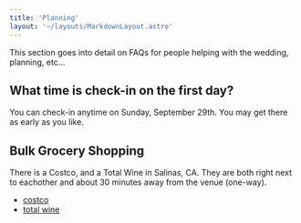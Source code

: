 ```yaml
---
title: 'Planning'
layout: '~/layouts/MarkdownLayout.astro'
---
```


This section goes into detail on FAQs for people helping with the wedding, planning, etc...

## What time is check-in on the first day?

You can check-in anytime on Sunday, September 29th. You may get there as early as you like.

## Bulk Grocery Shopping

There is a Costco, and a Total Wine in Salinas, CA. They are both right next to eachother and about 30 minutes away from the venue (one-way).

- [costco](https://maps.app.goo.gl/1Zk4qrcHfsGsPuCh6)
- [total wine](https://maps.app.goo.gl/rSpFriSSTYYgdCPU9)
